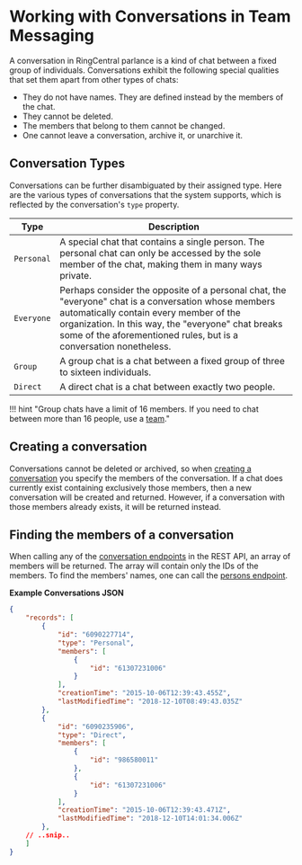 # Working with Conversations in Team Messaging

A conversation in RingCentral parlance is a kind of chat between a fixed group of individuals. Conversations exhibit the following special qualities that set them apart from other types of chats:

* They do not have names. They are defined instead by the members of the chat.
* They cannot be deleted.
* The members that belong to them cannot be changed.
* One cannot leave a conversation, archive it, or unarchive it.

## Conversation Types

Conversations can be further disambiguated by their assigned type. Here are the various types of conversations that the system supports, which is reflected by the conversation's `type` property. 

| Type | Description |
|-|-|
| `Personal` | A special chat that contains a single person. The personal chat can only be accessed by the sole member of the chat, making them in many ways private. |
| `Everyone` | Perhaps consider the opposite of a personal chat, the "everyone" chat is a conversation whose members automatically contain every member of the organization. In this way, the "everyone" chat breaks some of the aforementioned rules, but is a conversation nonetheless. |
| `Group` | A group chat is a chat between a fixed group of three to sixteen individuals. |
| `Direct` | A direct chat is a chat between exactly two people. |

!!! hint "Group chats have a limit of 16 members. If you need to chat between more than 16 people, use a [team](../teams/)."

## Creating a conversation

Conversations cannot be deleted or archived, so when [creating a conversation](https://developers.ringcentral.com/api-reference/Conversations/createGlipConversation) you specify the members of the conversation. If a chat does currently exist containing exclusively those members, then a new conversation will be created and returned. However, if a conversation with those members already exists, it will be returned instead. 

## Finding the members of a conversation

When calling any of the [conversation endpoints](https://developers.ringcentral.com/api-reference/Conversations/listGlipConversations) in the REST API, an array of members will be returned. The array will contain only the IDs of the members. To find the members' names, one can call the [persons endpoint](https://developers.ringcentral.com/api-reference/Glip-Profile/readGlipPerson).

**Example Conversations JSON**

```json
{
    "records": [
        {
            "id": "6090227714",
            "type": "Personal",
            "members": [
                {
                    "id": "61307231006"
                }
            ],
            "creationTime": "2015-10-06T12:39:43.455Z",
            "lastModifiedTime": "2018-12-10T08:49:43.035Z"
        },
        {
            "id": "6090235906",
            "type": "Direct",
            "members": [
                {
                    "id": "986580011"
                },
                {
                    "id": "61307231006"
                }
            ],
            "creationTime": "2015-10-06T12:39:43.471Z",
            "lastModifiedTime": "2018-12-10T14:01:34.006Z"
        },
	// ..snip..
    ]
}
```

